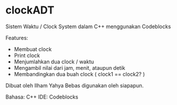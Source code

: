 # clockADT
Sistem Waktu / Clock System dalam C++ menggunakan Codeblocks

Features:
- Membuat clock
- Print clock
- Menjumlahkan dua clock / waktu
- Mengambil nilai dari jam, menit, ataupun detik
- Membandingkan dua buah clock ( clock1 == clock2? )

Dibuat oleh Ilham Yahya
Bebas digunakan oleh siapapun.

Bahasa: C++
IDE: Codeblocks
